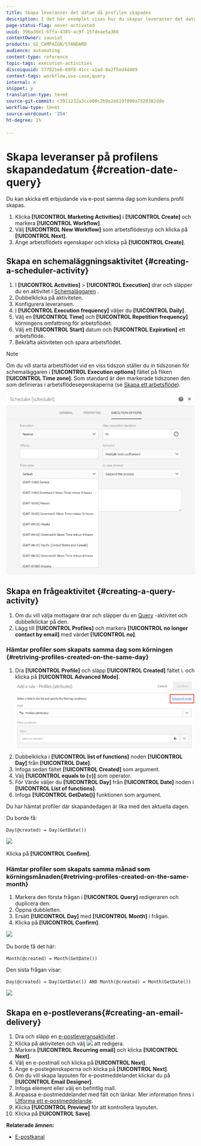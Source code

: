 ```yaml
---
title: Skapa leveranser det datum då profilen skapades
description: I det här exemplet visas hur du skapar leveranser det datum då profilen skapades.
page-status-flag: never-activated
uuid: 396a3de1-6ffa-4385-ac9f-15fdeae5a366
contentOwner: sauviat
products: SG_CAMPAIGN/STANDARD
audience: automating
content-type: reference
topic-tags: execution-activities
discoiquuid: 377821e6-69f8-41cc-a1ad-8a2f5ed4d409
context-tags: workflow,use-case,query
internal: n
snippet: y
translation-type: tm+mt
source-git-commit: c3911232a3cce00c2b9a2e619f090a7520382dde
workflow-type: tm+mt
source-wordcount: '354'
ht-degree: 1%

---
```



# Skapa leveranser på profilens skapandedatum {#creation-date-query}

Du kan skicka ett erbjudande via e-post samma dag som kundens profil skapas.

1. Klicka **[!UICONTROL Marketing Activities]** i **[!UICONTROL Create]** och markera **[!UICONTROL Workflow]**.
1. Välj **[!UICONTROL New Workflow]** som arbetsflödestyp och klicka på **[!UICONTROL Next]**.
1. Ange arbetsflödets egenskaper och klicka på **[!UICONTROL Create]**.

## Skapa en schemaläggningsaktivitet {#creating-a-scheduler-activity}

1. I **[!UICONTROL Activities]** > **[!UICONTROL Execution]** drar och släpper du en aktivitet i [Schemaläggaren](../../automating/using/scheduler.md) .
1. Dubbelklicka på aktiviteten.
1. Konfigurera leveransen.
1. I **[!UICONTROL Execution frequency]** väljer du **[!UICONTROL Daily]**.
1. Välj en **[!UICONTROL Time]** och **[!UICONTROL Repetition frequency]** körningens omfattning för arbetsflödet.
1. Välj ett **[!UICONTROL Start]** datum och **[!UICONTROL Expiration]** ett arbetsflöde.
1. Bekräfta aktiviteten och spara arbetsflödet.

>[!NOTE]
>
>Om du vill starta arbetsflödet vid en viss tidszon ställer du in tidszonen för schemaläggaren i **[!UICONTROL Execution options]** fältet på fliken **[!UICONTROL Time zone]**. Som standard är den markerade tidszonen den som definieras i arbetsflödesegenskaperna (se [Skapa ett arbetsflöde](../../automating/using/building-a-workflow.md)).

![](assets/time_zone.png)

## Skapa en frågeaktivitet {#creating-a-query-activity}

1. Om du vill välja mottagare drar och släpper du en [Query](../../automating/using/query.md) -aktivitet och dubbelklickar på den.
1. Lägg till **[!UICONTROL Profiles]** och markera **[!UICONTROL no longer contact by email]** med värdet **[!UICONTROL no]**.

### Hämtar profiler som skapats samma dag som körningen {#retriving-profiles-created-on-the-same-day}

1. Dra **[!UICONTROL Profile]** och släpp **[!UICONTROL Created]** fältet i. och klicka på **[!UICONTROL Advanced Mode]**.
   ![](assets/advanced_mode.png)
1. Dubbelklicka i **[!UICONTROL list of functions]** noden **[!UICONTROL Day]** från **[!UICONTROL Date]**.
1. Infoga sedan fältet **[!UICONTROL Created]** som argument.
1. Välj **[!UICONTROL equals to (=)]** som operator.
1. För Värde väljer du **[!UICONTROL Day]** från **[!UICONTROL Date]** noden i **[!UICONTROL List of functions]**.
1. Infoga **[!UICONTROL GetDate()]** funktionen som argument.

Du har hämtat profiler där skapandedagen är lika med den aktuella dagen.

Du borde få:

```Day(@created) = Day(GetDate())```

![](assets/day_creation_query.png)

Klicka på **[!UICONTROL Confirm]**.

### Hämtar profiler som skapats samma månad som körningsmånaden{#retriving-profiles-created-on-the-same-month}

1. Markera den första frågan i **[!UICONTROL Query]** redigeraren och duplicera den.
1. Öppna dubbletten.
1. Ersätt **[!UICONTROL Day]** med **[!UICONTROL Month]** i frågan.
1. Klicka på **[!UICONTROL Confirm]**.

![](assets/month_rule.png)

Du borde få det här:

``` Month(@created) = Month(GetDate()) ```

Den sista frågan visar:

```Day(@created) = Day(GetDate()) AND Month(@created) = Month(GetDate())```

![](assets/expression_editor_1.png)

## Skapa en e-postleverans{#creating-an-email-delivery}

1. Dra och släpp en [e-postleveransaktivitet](../../automating/using/email-delivery.md) .
1. Klicka på aktiviteten och välj ![](assets/edit_darkgrey-24px.png) att redigera.
1. Markera **[!UICONTROL Recurring email]** och klicka **[!UICONTROL Next]**.
1. Välj en e-postmall och klicka på **[!UICONTROL Next]**.
1. Ange e-postegenskaperna och klicka på **[!UICONTROL Next]**.
1. Om du vill skapa layouten för e-postmeddelandet klickar du på **[!UICONTROL Email Designer]**.
1. Infoga element eller välj en befintlig mall.
1. Anpassa e-postmeddelandet med fält och länkar.
Mer information finns i [Utforma ett e-postmeddelande](../../designing/using/designing-from-scratch.md#designing-an-email-content-from-scratch).
1. Klicka **[!UICONTROL Preview]** för att kontrollera layouten.
1. Klicka på **[!UICONTROL Save]**.

**Relaterade ämnen:**

* [E-postkanal](../../channels/using/creating-an-email.md)
